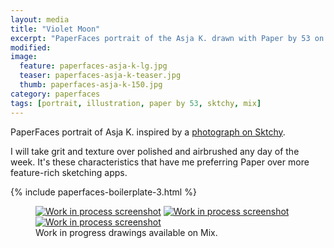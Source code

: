 ```yaml
---
layout: media
title: "Violet Moon"
excerpt: "PaperFaces portrait of the Asja K. drawn with Paper by 53 on an iPad."
modified: 
image: 
  feature: paperfaces-asja-k-lg.jpg
  teaser: paperfaces-asja-k-teaser.jpg
  thumb: paperfaces-asja-k-150.jpg
category: paperfaces
tags: [portrait, illustration, paper by 53, sktchy, mix]
---
```


PaperFaces portrait of Asja K. inspired by a [photograph on Sktchy](http://sktchy.com/d5SaaC).

I will take grit and texture over polished and airbrushed any day of the week. It's these characteristics that have me preferring Paper over more feature-rich sketching apps.

{% include paperfaces-boilerplate-3.html %}

<figure class="third">
  <a href="https://mix.fiftythree.com/11098-Michael-Rose/1887226"><img src="{{ site.url }}/images/paperfaces-asja-k-process-1-600.jpg" alt="Work in process screenshot"></a>
  <a href="https://mix.fiftythree.com/11098-Michael-Rose/1887463"><img src="{{ site.url }}/images/paperfaces-asja-k-process-2-600.jpg" alt="Work in process screenshot"></a>
  <a href="https://mix.fiftythree.com/11098-Michael-Rose/1896998"><img src="{{ site.url }}/images/paperfaces-asja-k-process-3-600.jpg" alt="Work in process screenshot"></a>
  <figcaption>Work in progress drawings available on Mix.</figcaption>
</figure>
